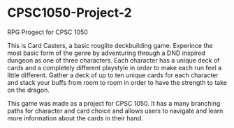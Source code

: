 # CPSC1050-Project-2
RPG Progect for CPSC 1050

This is Card Casters, a basic rouglite deckbuilding game. Experince the most basic
form of the genre by adventuring through a DND inspired dungeon as one of three characters.
Each character has a unique deck of cards and a completely different playstyle in order to
make each run feel a little different. Gather a deck of up to ten unique cards for each character
and stack your buffs from room to room in order to have the strength to take on the dragon.

This game was made as a project for CPSC 1050. It has a many branching paths for character and card choice and 
allows users to navigate and learn more information about the cards in their hand. 